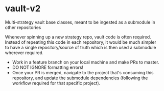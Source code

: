 # vault-v2
Multi-strategy vault base classes, meant to be ingested as a submodule in other repositories

Whenever spinning up a new strategy repo, vault code is often required. Instead of repeating this code in each repository, it would be much simpler to have a single repository/source of truth which is then used a submodule wherever required.

- Work in a feature branch on your local machine and make PRs to master.
- DO NOT IGNORE formatting errors!
- Once your PR is merged, navigate to the project that's consuming this repository, and update the submodule dependencies (following the workflow required for that specific project).
